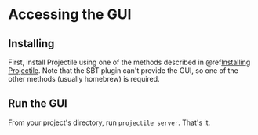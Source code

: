 # Accessing the GUI

## Installing

First, install Projectile using one of the methods described in @ref[Installing Projectile](../gettingStarted/installing.md).
Note that the SBT plugin can't provide the GUI, so one of the other methods (usually homebrew) is required.

## Run the GUI
From your project's directory, run `projectile server`. That's it.

